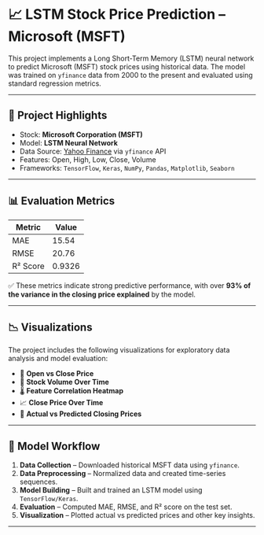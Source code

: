 # 📈 LSTM Stock Price Prediction – Microsoft (MSFT)

This project implements a Long Short-Term Memory (LSTM) neural network to predict Microsoft (MSFT) stock prices using historical data. The model was trained on `yfinance` data from 2000 to the present and evaluated using standard regression metrics.

---

## 🚀 Project Highlights

- Stock: **Microsoft Corporation (MSFT)**
- Model: **LSTM Neural Network**
- Data Source: [Yahoo Finance](https://finance.yahoo.com/) via `yfinance` API
- Features: Open, High, Low, Close, Volume
- Frameworks: `TensorFlow`, `Keras`, `NumPy`, `Pandas`, `Matplotlib`, `Seaborn`

---

## 📊 Evaluation Metrics

| Metric   | Value   |
|----------|---------|
| MAE      | 15.54   |
| RMSE     | 20.76   |
| R² Score | 0.9326  |

✅ These metrics indicate strong predictive performance, with over **93% of the variance in the closing price explained** by the model.

---

## 📉 Visualizations

The project includes the following visualizations for exploratory data analysis and model evaluation:

- 📘 **Open vs Close Price**
- 🔁 **Stock Volume Over Time**
- 🌡️ **Feature Correlation Heatmap**
- 📈 **Close Price Over Time**
- 🤖 **Actual vs Predicted Closing Prices**

---

## 🧠 Model Workflow

1. **Data Collection** – Downloaded historical MSFT data using `yfinance`.
2. **Data Preprocessing** – Normalized data and created time-series sequences.
3. **Model Building** – Built and trained an LSTM model using `TensorFlow/Keras`.
4. **Evaluation** – Computed MAE, RMSE, and R² score on the test set.
5. **Visualization** – Plotted actual vs predicted prices and other key insights.

---

